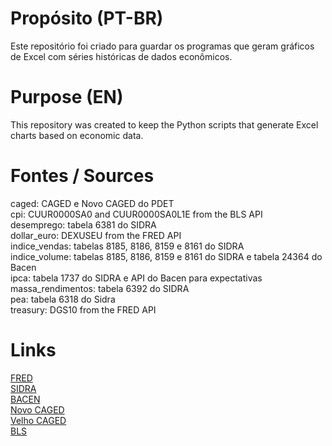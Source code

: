 # Propósito (PT-BR)

Este repositório foi criado para guardar os programas que geram gráficos de Excel com séries históricas de dados econômicos.

# Purpose (EN)

This repository was created to keep the Python scripts that generate Excel charts based on economic data.

# Fontes / Sources

caged: CAGED e Novo CAGED do PDET  
cpi: CUUR0000SA0 and CUUR0000SA0L1E from the BLS API  
desemprego: tabela 6381 do SIDRA  
dollar_euro: DEXUSEU from the FRED API  
indice_vendas: tabelas 8185, 8186, 8159 e 8161 do SIDRA  
indice_volume: tabelas 8185, 8186, 8159 e 8161 do SIDRA e tabela 24364 do Bacen  
ipca: tabela 1737 do SIDRA e API do Bacen para expectativas  
massa_rendimentos: tabela 6392 do SIDRA  
pea: tabela 6318 do Sidra  
treasury: DGS10 from the FRED API

# Links

[FRED](https://fred.stlouisfed.org/docs/api/fred/)  
[SIDRA](https://servicodados.ibge.gov.br/api/docs/agregados?versao=3)  
[BACEN](https://dadosabertos.bcb.gov.br/dataset/expectativas-mercado/resource/d420a704-75a7-4f45-8f4b-0fca813c70f0)  
[Novo CAGED](http://pdet.mte.gov.br/novo-caged?view=default)  
[Velho CAGED](http://pdet.mte.gov.br/caged)  
[BLS](https://www.bls.gov/developers/home.htm)